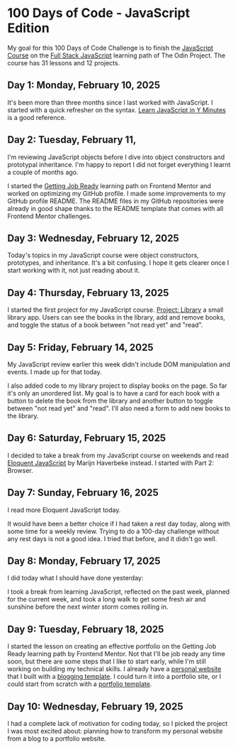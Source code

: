 # 100 Days of Code - JavaScript Edition

My goal for this 100 Days of Code Challenge is to finish the [JavaScript Course](https://www.findingsteadyground.com/) on the [Full Stack JavaScript](https://www.theodinproject.com/paths/full-stack-javascript) learning path of The Odin Project. The course has 31 lessons and 12 projects.

## Day 1: Monday, February 10, 2025

It's been more than three months since I last worked with JavaScript. I started with a quick refresher on the syntax. [Learn JavaScript in Y Minutes](https://learnxinyminutes.com/javascript/) is a good reference.

## Day 2: Tuesday, February 11,

I'm reviewing JavaScript objects before I dive into object constructors and prototypal inheritance. I'm happy to report I did not forget everything I learnt a couple of months ago.

I started the [Getting Job Ready](https://www.frontendmentor.io/learning-paths/getting-job-ready-D1Oy0wCxWj) learning path on Frontend Mentor and worked on optimizing my GitHub profile. I made some improvements to my GitHub profile README. The README files in my GitHub repositories were already in good shape thanks to the README template that comes with all Frontend Mentor challenges.

## Day 3: Wednesday, February 12, 2025

Today's topics in my JavaScript course were object constructors, prototypes, and inheritance. It's a bit confusing. I hope it gets clearer once I start working with it, not just reading about it.

## Day 4: Thursday, February 13, 2025

I started the first project for my JavaScript course. [Project: Library](https://github.com/SabineEmden/odin-library) a small library app. Users can see the books in the library, add and remove books, and toggle the status of a book between "not read yet" and "read".

## Day 5: Friday, February 14, 2025

My JavaScript review earlier this week didn't include DOM manipulation and events. I made up for that today.

I also added code to my library project to display books on the page. So far it's only an unordered list. My goal is to have a card for each book with a button to delete the book from the library and another button to toggle between "not read yet" and "read". I'll also need a form to add new books to the library.

## Day 6: Saturday, February 15, 2025

I decided to take a break from my JavaScript course on weekends and read [Eloquent JavaScript](https://eloquentjavascript.net) by Marijn Haverbeke instead. I started with Part 2: Browser.

## Day 7: Sunday, February 16, 2025

I read more Eloquent JavaScript today.

It would have been a better choice if I had taken a rest day today, along with some time for a weekly review. Trying to do a 100-day challenge without any rest days is not a good idea. I tried that before, and it didn't go well.

## Day 8: Monday, February 17, 2025

I did today what I should have done yesterday:

I took a break from learning JavaScript, reflected on the past week, planned for the current week, and took a long walk to get some fresh air and sunshine before the next winter storm comes rolling in.

## Day 9: Tuesday, February 18, 2025

I started the lesson on creating an effective portfolio on the Getting Job Ready learning path by Frontend Mentor. Not that I'll be job ready any time soon, but there are some steps that I like to start early, while I'm still working on building my technical skills. I already have a [personal website](https://www.sabineemden.com/) that I built with a [blogging template](https://github.com/withastro/astro/tree/latest/examples/blog). I could turn it into a portfolio site, or I could start from scratch with a [portfolio template](https://github.com/withastro/astro/tree/latest/examples/portfolio).

## Day 10: Wednesday, February 19, 2025

I had a complete lack of motivation for coding today, so I picked the project I was most excited about: planning how to transform my personal website from a blog to a portfolio website.
